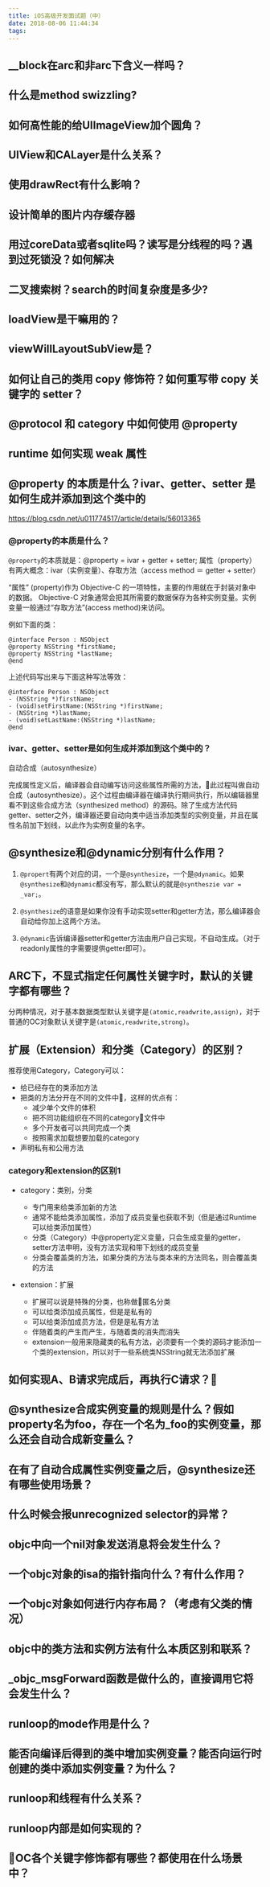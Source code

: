 ```yaml
---
title: iOS高级开发面试题（中）
date: 2018-08-06 11:44:34
tags:
---
```


## __block在arc和非arc下含义一样吗？
<!-- more -->
## 什么是method swizzling?

## 如何高性能的给UIImageView加个圆角？

## UIView和CALayer是什么关系？

## 使用drawRect有什么影响？

## 设计简单的图片内存缓存器

## 用过coreData或者sqlite吗？读写是分线程的吗？遇到过死锁没？如何解决

## 二叉搜索树？search的时间复杂度是多少?

## loadView是干嘛用的？

## viewWillLayoutSubView是？

## 如何让自己的类用 copy 修饰符？如何重写带 copy 关键字的 setter？

## @protocol 和 category 中如何使用 @property

## runtime 如何实现 weak 属性

## @property 的本质是什么？ivar、getter、setter 是如何生成并添加到这个类中的
https://blog.csdn.net/u011774517/article/details/56013365
### @property的本质是什么？
`@property`的本质就是：@property = ivar + getter + setter;
属性（property）有两大概念：ivar（实例变量）、存取方法（access method ＝ getter + setter）

“属性” (property)作为 Objective-C 的一项特性，主要的作用就在于封装对象中的数据。 Objective-C 对象通常会把其所需要的数据保存为各种实例变量。实例变量一般通过“存取方法”(access method)来访问。

例如下面的类：
``` objc
@interface Person : NSObject
@property NSString *firstName;
@property NSString *lastName;
@end
```
上述代码写出来与下面这种写法等效：
``` objc
@interface Person : NSObject
- (NSString *)firstName;
- (void)setFirstName:(NSString *)firstName;
- (NSString *)lastName;
- (void)setLastName:(NSString *)lastName;
@end
```

### ivar、getter、setter是如何生成并添加到这个类中的？
自动合成（autosynthesize）

完成属性定义后，编译器会自动编写访问这些属性所需的方法，此过程叫做自动合成（autosynthesize）。这个过程由编译器在编译执行期间执行，所以编辑器里看不到这些合成方法（synthesized method）的源码。除了生成方法代码getter、setter之外，编译器还要自动向类中适当添加类型的实例变量，并且在属性名前加下划线，以此作为实例变量的名字。

## @synthesize和@dynamic分别有什么作用？

1. `@propert`有两个对应的词，一个是`@synthesize`，一个是`@dynamic`。如果`@synthesize`和`@dynamic`都没有写，那么默认的就是`@syntheszie var = _var;`。

2. `@synthesize`的语意是如果你没有手动实现setter和getter方法，那么编译器会自动给你加上这两个方法。

3. `@dynamic`告诉编译器setter和getter方法由用户自己实现，不自动生成。（对于readonly属性的字需要提供getter即可）。

## ARC下，不显式指定任何属性关键字时，默认的关键字都有哪些？

分两种情况，对于基本数据类型默认关键字是`(atomic,readwrite,assign)`，对于普通的OC对象默认关键字是`(atomic,readwrite,strong)`。

## 扩展（Extension）和分类（Category）的区别？

推荐使用Category，Category可以：
* 给已经存在的类添加方法
* 把类的方法分开在不同的文件中，这样的优点有：
  * 减少单个文件的体积
  * 把不同功能组织在不同的category文件中
  * 多个开发者可以共同完成一个类
  * 按照需求加载想要加载的category
* 声明私有和公用方法

### category和extension的区别1
* category：类别，分类
  * 专门用来给类添加新的方法
  * 通常不能给类添加属性，添加了成员变量也获取不到（但是通过Runtime可以给类添加属性）
  * 分类（Category）中@property定义变量，只会生成变量的getter，setter方法申明，没有方法实现和带下划线的成员变量
  * 分类会覆盖类的方法，如果分类的方法与类本来的方法同名，则会覆盖类的方法

* extension：扩展
  * 扩展可以说是特殊的分类，也称做匿名分类
  * 可以给类添加成员属性，但是是私有的
  * 可以给类添加成员方法，但是是私有方法
  * 伴随着类的产生而产生，与随着类的消失而消失
  * extension一般用来隐藏类的私有方法，必须要有一个类的源码才能添加一个类的extension，所以对于一些系统类NSString就无法添加扩展


## 如何实现A、B请求完成后，再执行C请求？

## @synthesize合成实例变量的规则是什么？假如property名为foo，存在一个名为_foo的实例变量，那么还会自动合成新变量么？

## 在有了自动合成属性实例变量之后，@synthesize还有哪些使用场景？

## 什么时候会报unrecognized selector的异常？

## objc中向一个nil对象发送消息将会发生什么？

## 一个objc对象的isa的指针指向什么？有什么作用？

## 一个objc对象如何进行内存布局？（考虑有父类的情况）

## objc中的类方法和实例方法有什么本质区别和联系？

## _objc_msgForward函数是做什么的，直接调用它将会发生什么？

## runloop的mode作用是什么？

## 能否向编译后得到的类中增加实例变量？能否向运行时创建的类中添加实例变量？为什么？

## runloop和线程有什么关系？

## runloop内部是如何实现的？

## OC各个关键字修饰都有哪些？都使用在什么场景中？